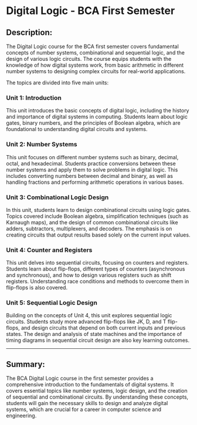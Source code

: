 # Digital Logic - BCA First Semester

## Description:
The Digital Logic course for the BCA first semester covers fundamental concepts of number systems, combinational and sequential logic, and the design of various logic circuits. The course equips students with the knowledge of how digital systems work, from basic arithmetic in different number systems to designing complex circuits for real-world applications.

The topics are divided into five main units:

### Unit 1: Introduction
This unit introduces the basic concepts of digital logic, including the history and importance of digital systems in computing. Students learn about logic gates, binary numbers, and the principles of Boolean algebra, which are foundational to understanding digital circuits and systems.

### Unit 2: Number Systems
This unit focuses on different number systems such as binary, decimal, octal, and hexadecimal. Students practice conversions between these number systems and apply them to solve problems in digital logic. This includes converting numbers between decimal and binary, as well as handling fractions and performing arithmetic operations in various bases.

### Unit 3: Combinational Logic Design
In this unit, students learn to design combinational circuits using logic gates. Topics covered include Boolean algebra, simplification techniques (such as Karnaugh maps), and the design of common combinational circuits like adders, subtractors, multiplexers, and decoders. The emphasis is on creating circuits that output results based solely on the current input values.

### Unit 4: Counter and Registers
This unit delves into sequential circuits, focusing on counters and registers. Students learn about flip-flops, different types of counters (asynchronous and synchronous), and how to design various registers such as shift registers. Understanding race conditions and methods to overcome them in flip-flops is also covered.

### Unit 5: Sequential Logic Design
Building on the concepts of Unit 4, this unit explores sequential logic circuits. Students study more advanced flip-flops like JK, D, and T flip-flops, and design circuits that depend on both current inputs and previous states. The design and analysis of state machines and the importance of timing diagrams in sequential circuit design are also key learning outcomes.

---

## Summary:
The BCA Digital Logic course in the first semester provides a comprehensive introduction to the fundamentals of digital systems. It covers essential topics like number systems, logic design, and the creation of sequential and combinational circuits. By understanding these concepts, students will gain the necessary skills to design and analyze digital systems, which are crucial for a career in computer science and engineering.

